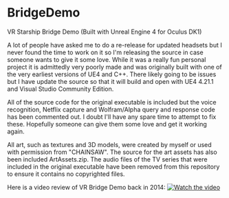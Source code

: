 # BridgeDemo
VR Starship Bridge Demo (Built with Unreal Engine 4 for Oculus DK1)

A lot of people have asked me to do a re-release for updated headsets but I never found the time to work on it so I'm releasing the source in case someone wants to give it some love. While it was a really fun personal project it is admittedly very poorly made and was originally built with one of the very earliest versions of UE4 and C++. There likely going to be issues but I have update the source so that it will build and open with UE4 4.21.1 and Visual Studio Community Edition.

All of the source code for the original executable is included but the voice recognition, Netflix capture and Wolfram/Alpha query and response code has been commented out.  I doubt I'll have any spare time to attempt to fix these. Hopefully someone can give them some love and get it working again.

All art, such as textures and 3D models, were created by myself or used with permission from "CHAINSAW".  The source for the art assets has also been included ArtAssets.zip. The audio files of the TV series that were included in the original executable have been removed from this repository to ensure it contains no copyrighted files.

Here is a video review of VR Bridge Demo back in 2014:
[![Watch the video](https://img.youtube.com/vi/ulYLzGj4JbE/maxresdefault.jpg)](https://youtu.be/ulYLzGj4JbE)
